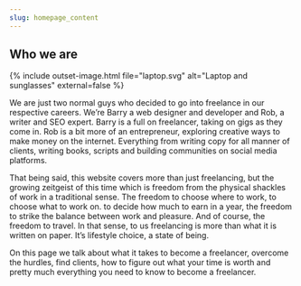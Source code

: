 ```yaml
---
slug: homepage_content
---
```


## Who we are

{% include outset-image.html
  file="laptop.svg"
  alt="Laptop and sunglasses"
  external=false
%}

We are just two normal guys who decided to go into freelance in our respective careers. We’re Barry a web designer and developer and Rob, a writer and SEO expert. Barry is a full on freelancer, taking on gigs as they come in. Rob is a bit more of an entrepreneur, exploring creative ways to make money on the internet. Everything from writing copy for all manner of clients, writing books, scripts and building communities on social media platforms.


That being said, this website covers more than just freelancing, but the growing zeitgeist of this time which is freedom from the physical shackles of work in a traditional sense. The freedom to choose where to work, to choose what to work on. to decide how much to earn in a year, the freedom to strike the balance between work and pleasure. And of course, the freedom to travel. In that sense, to us freelancing is more than what it is written on paper. It’s lifestyle choice, a state of being.


On this page we talk about what it takes to become a freelancer, overcome the hurdles, find clients, how to figure out what your time is worth and pretty much everything you need to know to become a freelancer.